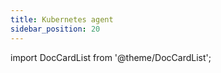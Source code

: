 ```yaml
---
title: Kubernetes agent
sidebar_position: 20
---
```


import DocCardList from '@theme/DocCardList';

<DocCardList />